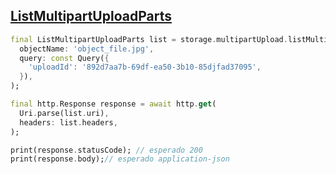 ## [ListMultipartUploadParts](https://docs.oracle.com/en-us/iaas/api/#/pt/objectstorage/20160918/Object/ListMultipartUploadParts)

```dart
final ListMultipartUploadParts list = storage.multipartUpload.listMultipartUploadParts(
  objectName: 'object_file.jpg',
  query: const Query({
    'uploadId': '892d7aa7b-69df-ea50-3b10-85djfad37095',
  }),
);

final http.Response response = await http.get(
  Uri.parse(list.uri),
  headers: list.headers,
);

print(response.statusCode); // esperado 200
print(response.body);// esperado application-json
```